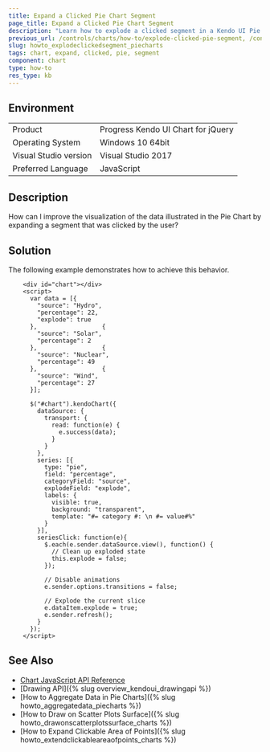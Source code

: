 ```yaml
---
title: Expand a Clicked Pie Chart Segment
page_title: Expand a Clicked Pie Chart Segment
description: "Learn how to explode a clicked segment in a Kendo UI Pie Chart."
previous_url: /controls/charts/how-to/explode-clicked-pie-segment, /controls/charts/how-to/interaction/explode-clicked-pie-segment
slug: howto_explodeclickedsegment_piecharts
tags: chart, expand, clicked, pie, segment
component: chart
type: how-to
res_type: kb
---
```


## Environment

<table>
 <tr>
  <td>Product</td>
  <td>Progress Kendo UI Chart for jQuery</td>
 </tr>
 <tr>
  <td>Operating System</td>
  <td>Windows 10 64bit</td>
 </tr>
 <tr>
  <td>Visual Studio version</td>
  <td>Visual Studio 2017</td>
 </tr>
 <tr>
  <td>Preferred Language</td>
  <td>JavaScript</td>
 </tr>
</table>

## Description

How can I improve the visualization of the data illustrated in the Pie Chart by expanding a segment that was clicked by the user?

## Solution

The following example demonstrates how to achieve this behavior.

```dojo
    <div id="chart"></div>
    <script>
      var data = [{
        "source": "Hydro",
        "percentage": 22,
        "explode": true
      },                  {
        "source": "Solar",
        "percentage": 2
      },                  {
        "source": "Nuclear",
        "percentage": 49
      },                  {
        "source": "Wind",
        "percentage": 27
      }];

      $("#chart").kendoChart({
        dataSource: {
          transport: {
            read: function(e) {
              e.success(data);
            }
          }
        },
        series: [{
          type: "pie",
          field: "percentage",
          categoryField: "source",
          explodeField: "explode",
          labels: {
            visible: true,
            background: "transparent",
            template: "#= category #: \n #= value#%"
          }
        }],
        seriesClick: function(e){
          $.each(e.sender.dataSource.view(), function() {
            // Clean up exploded state
            this.explode = false;
          });

          // Disable animations
          e.sender.options.transitions = false;

          // Explode the current slice
          e.dataItem.explode = true;
          e.sender.refresh();
        }
      });
    </script>
```

## See Also

* [Chart JavaScript API Reference](/api/javascript/dataviz/ui/chart)
* [Drawing API]({% slug overview_kendoui_drawingapi %})
* [How to Aggregate Data in Pie Charts]({% slug howto_aggregatedata_piecharts %})
* [How to Draw on Scatter Plots Surface]({% slug howto_drawonscatterplotssurface_charts %})
* [How to Expand Clickable Area of Points]({% slug howto_extendclickableareaofpoints_charts %})
